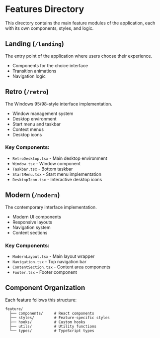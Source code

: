 # Features Directory

This directory contains the main feature modules of the application, each with its own components, styles, and logic.

## Landing (`/landing`)
The entry point of the application where users choose their experience.
- Components for the choice interface
- Transition animations
- Navigation logic

## Retro (`/retro`)
The Windows 95/98-style interface implementation.
- Window management system
- Desktop environment
- Start menu and taskbar
- Context menus
- Desktop icons

### Key Components:
- `RetroDesktop.tsx` - Main desktop environment
- `Window.tsx` - Window component
- `Taskbar.tsx` - Bottom taskbar
- `StartMenu.tsx` - Start menu implementation
- `DesktopIcon.tsx` - Interactive desktop icons

## Modern (`/modern`)
The contemporary interface implementation.
- Modern UI components
- Responsive layouts
- Navigation system
- Content sections

### Key Components:
- `ModernLayout.tsx` - Main layout wrapper
- `Navigation.tsx` - Top navigation bar
- `ContentSection.tsx` - Content area components
- `Footer.tsx` - Footer component

## Component Organization

Each feature follows this structure:
```
feature/
  ├── components/     # React components
  ├── styles/         # Feature-specific styles
  ├── hooks/          # Custom hooks
  ├── utils/          # Utility functions
  └── types/          # TypeScript types
``` 